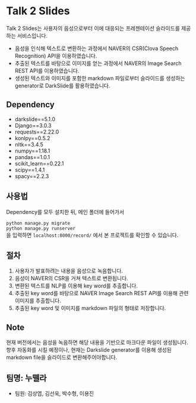 Talk 2 Slides
============
Talk 2 Slides는 사용자의 음성으로부터 이에 대응되는 프레젠테이션 슬라이드를 제공하는 서비스입니다.
- 음성을 인식해 텍스트로 변환하는 과정에서 NAVER의 CSR(Clova Speech Recognition) API을 이용하였습니다.
- 추출된 텍스트를 바탕으로 이미지를 얻는 과정에서 NAVER의 Image Search REST API를 이용하였습니다.
- 생성된 텍스트와 이미지를 포함한 markdown 파일로부터 슬라이드를 생성하는 generator로 DarkSlide를 활용하였습니다. 

Dependency
-
- darkslide==5.1.0
- Django==3.0.3
- requests==2.22.0
- konlpy==0.5.2
- nltk==3.4.5
- numpy==1.18.1
- pandas==1.0.1
- scikit_learn==0.22.1
- scipy==1.4.1
- spacy==2.2.3

사용법
-
Dependency를 모두 설치한 뒤, 메인 폴더에 들어가서

`python manage.py migrate`  
`python manage.py runserver`  
을 입력하면 `localhost:8000/record/` 에서 본 프로젝트를 확인할 수 있습니다. 

절차
-
1. 사용자가 발표하려는 내용을 음성으로 녹음합니다.
2. 음성이 NAVER의 CSR을 거쳐 텍스트로 변환됩니다.
3. 변환된 텍스트를 NLP를 이용해 key word를 추출합니다.
4. 추출된 key word를 바탕으로 NAVER Image Search REST API를 이용해 관련 이미지를 추출합니다.
5. 추출된 key word 및 이미지를 markdown 파일의 형태로 저장합니다.

Note
-
현재 버전에서는 음성을 녹음하면 해당 내용을 기반으로 마크다운 파일이 생성됩니다.
향후 자동화를 시킬 예정이나, 현재는 Darkslide generator를 이용해 생성된 markdown file을 슬라이드로 변환해주어야합니다.

팀명: 누뗄라
-
- 팀원: 김상엽, 김선욱, 박수형, 이용진

